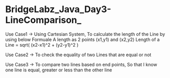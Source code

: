 # BridgeLabz_Java_Day3-LineComparison_

Use Case1 -> Using Cartesian System, To calculate the length of the Line by using below Formuale
A length as 2 points (x1,y1) and (x2,y2)
Length of a Line = sqrt( (x2-x1)^2 + (y2-y1)^2 )

Use Case2 -> To check the equality of two Lines that are equal or not

Use Case3 -> To compare two lines based on end points, So that I know one line is equal, greater or less than the other line

